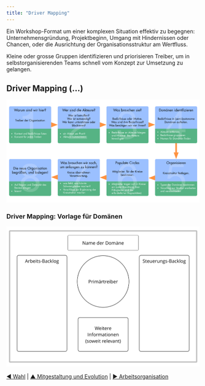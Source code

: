 ```yaml
---
title: "Driver Mapping"
---
```



Ein Workshop-Format um einer komplexen Situation effektiv zu begegnen: Unternehmensgründung, Projektbeginn, Umgang mit Hindernissen oder Chancen, oder die Ausrichtung der Organisationsstruktur am Wertfluss.

Kleine oder grosse Gruppen identifizieren und priorisieren Treiber, um in selbstorganisierenden Teams schnell vom Konzept zur Umsetzung zu gelangen.


## Driver Mapping (…)

![inline,fit](img/facilitation-guides/driver-mapping-fg-print.png)


### Driver Mapping: Vorlage für Domänen

![inline,fit](img/templates/domain-template.png)

[&#9664; Wahl](role-selection.html) | [&#9650; Mitgestaltung und Evolution](co-creation-and-evolution.html) | [&#9654; Arbeitsorganisation](organizing-work.html)

